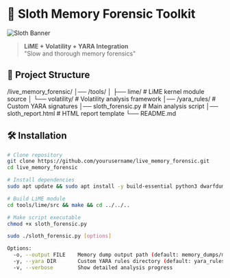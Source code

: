 # 🦥 Sloth Memory Forensic Toolkit

![Sloth Banner](docs/banner.png)

> **LiME + Volatility + YARA Integration**  
> "Slow and thorough memory forensics"

## 📂 Project Structure
/live_memory_forensic/
│── /tools/
│ ├── lime/ # LiME kernel module source
│ └── volatility/ # Volatility analysis framework
│── /yara_rules/ # Custom YARA signatures
│── sloth_forensic.py # Main analysis script
│── sloth_report.html # HTML report template
└── README.md

## 🛠️ Installation

```bash
# Clone repository
git clone https://github.com/yourusername/live_memory_forensic.git
cd live_memory_forensic

# Install dependencies
sudo apt update && sudo apt install -y build-essential python3 dwarfdump linux-headers-$(uname -r)

# Build LiME module
cd tools/lime/src && make && cd ../../..

# Make script executable
chmod +x sloth_forensic.py

sudo ./sloth_forensic.py [options]

Options:
  -o, --output FILE    Memory dump output path (default: memory_dumps/memdump.lime)
  -y, --yara DIR       Custom YARA rules directory (default: yara_rules/)
  -v, --verbose        Show detailed analysis progress

